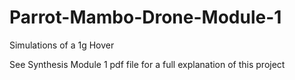 # Parrot-Mambo-Drone-Module-1
Simulations of a 1g Hover


See Synthesis Module 1 pdf file for a full explanation of this project
